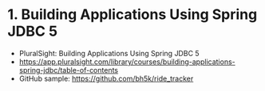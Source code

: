 # 1. Building Applications Using Spring JDBC 5
- PluralSight: Building Applications Using Spring JDBC 5
- https://app.pluralsight.com/library/courses/building-applications-spring-jdbc/table-of-contents
- GitHub sample: https://github.com/bh5k/ride_tracker


